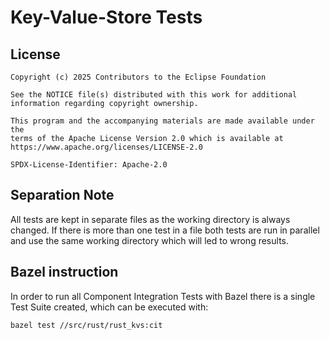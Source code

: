 # Key-Value-Store Tests

## License

```
Copyright (c) 2025 Contributors to the Eclipse Foundation

See the NOTICE file(s) distributed with this work for additional
information regarding copyright ownership.

This program and the accompanying materials are made available under the
terms of the Apache License Version 2.0 which is available at
https://www.apache.org/licenses/LICENSE-2.0

SPDX-License-Identifier: Apache-2.0
```

## Separation Note

All tests are kept in separate files as the working directory is always
changed. If there is more than one test in a file both tests are run in
parallel and use the same working directory which will led to wrong results.

## Bazel instruction

In order to run all Component Integration Tests with Bazel there is a single Test Suite created, which can be executed with:
```bash
bazel test //src/rust/rust_kvs:cit
```
